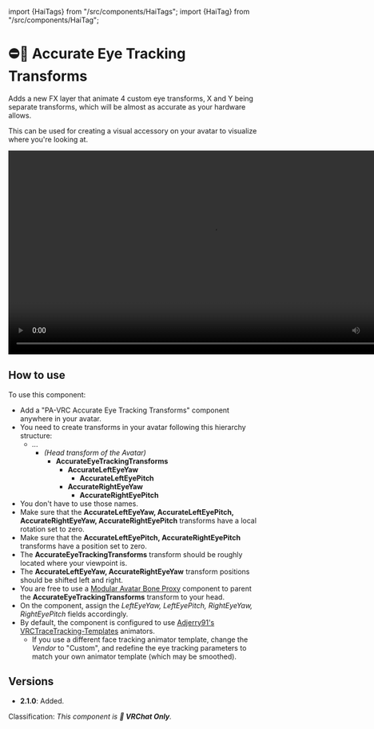 ﻿---
unlisted: true
---
import {HaiTags} from "/src/components/HaiTags";
import {HaiTag} from "/src/components/HaiTag";

# ⛔💬 Accurate Eye Tracking Transforms

<HaiTags>
<HaiTag requiresVRChat={true} />
</HaiTags>

Adds a new FX layer that animate 4 custom eye transforms, X and Y being separate transforms, which will be almost as accurate as your hardware allows.

This can be used for creating a visual accessory on your avatar to visualize where you're looking at.

<video controls width="816">
    <source src={require('../../../research/toe-tracking/img/lime-toetracking-f.mp4').default}/>
</video>

## How to use

To use this component:
- Add a "PA-VRC Accurate Eye Tracking Transforms" component anywhere in your avatar.
- You need to create transforms in your avatar following this hierarchy structure:
  - *...*
    - *(Head transform of the Avatar)*
      - **AccurateEyeTrackingTransforms**
        - **AccurateLeftEyeYaw**
          - **AccurateLeftEyePitch**
        - **AccurateRightEyeYaw**
          - **AccurateRightEyePitch**
- You don't have to use those names. 
- Make sure that the **AccurateLeftEyeYaw, AccurateLeftEyePitch, AccurateRightEyeYaw, AccurateRightEyePitch** transforms have a local rotation set to zero.
- Make sure that the **AccurateLeftEyePitch, AccurateRightEyePitch** transforms have a position set to zero.
- The **AccurateEyeTrackingTransforms** transform should be roughly located where your viewpoint is.
- The **AccurateLeftEyeYaw, AccurateRightEyeYaw** transform positions should be shifted left and right.
- You are free to use a [Modular Avatar Bone Proxy](https://modular-avatar.nadena.dev/docs/reference/bone-proxy) component to parent the **AccurateEyeTrackingTransforms** transform to your head.
- On the component, assign the *LeftEyeYaw, LeftEyePitch, RightEyeYaw, RightEyePitch* fields accordingly.
- By default, the component is configured to use [Adjerry91's VRCTraceTracking-Templates](https://github.com/Adjerry91/VRCFaceTracking-Templates) animators.
  - If you use a different face tracking animator template, change the *Vendor* to "Custom", and redefine the eye tracking parameters to match your own animator template (which may be smoothed).

## Versions

- **2.1.0**: Added.

Classification: *This component is **💬 VRChat Only**.*
